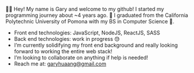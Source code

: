 🙋‍♂️ Hey! My name is Gary and welcome to my github! I started my programming journey about ~4 years ago.
🏫 I graduated from the California Polytechnic University of Pomona with my BS in Computer Science 🧠.
- Front end technologies: JavaScript, NodeJS, ReactJS, SASS
- Back end technologies: work in progress 😓
- I’m currently solidifying my front end background and really looking forward to working the entire web stack!
- I’m looking to collaborate on anything if help is needed!
- Reach me at: garyhuaang@gmail.com

<!---
garyhuaang/garyhuaang is a ✨ special ✨ repository because its `README.md` (this file) appears on your GitHub profile.
You can click the Preview link to take a look at your changes.
--->
